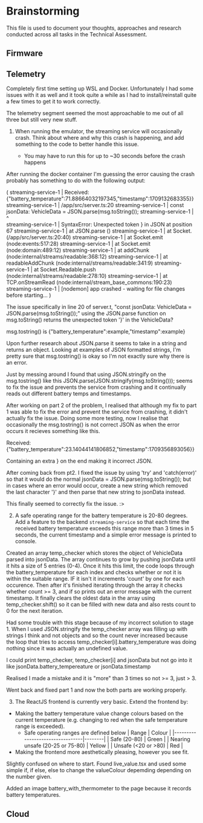 # Brainstorming

This file is used to document your thoughts, approaches and research conducted across all tasks in the Technical Assessment.

## Firmware

## Telemetry

Completely first time setting up WSL and Docker. Unfortunately I had some issues with it as well and it took quite a while as I had to install/reinstall quite a few times to get it to work correctly.

The telemetry segment seemed the most approachable to me out of all three but still very new stuff.


1. When running the emulator, the streaming service will occasionally crash. Think about where and why this crash is happening, and add something to the code to better handle this issue.

   - You may have to run this for up to ~30 seconds before the crash happens

After running the docker container I'm guessing the error causing the crash probably has something to do with the following output:

(
streaming-service-1  | Received: {"battery_temperature":71.88664032197345,"timestamp":1709132683355}}
streaming-service-1  | /app/src/server.ts:20
streaming-service-1  |     const jsonData: VehicleData = JSON.parse(msg.toString());
streaming-service-1  |                                        ^   
streaming-service-1  | SyntaxError: Unexpected token } in JSON at position 67
streaming-service-1  |     at JSON.parse (<anonymous>)
streaming-service-1  |     at Socket.<anonymous> (/app/src/server.ts:20:40)
streaming-service-1  |     at Socket.emit (node:events:517:28)
streaming-service-1  |     at Socket.emit (node:domain:489:12)
streaming-service-1  |     at addChunk (node:internal/streams/readable:368:12)
streaming-service-1  |     at readableAddChunk (node:internal/streams/readable:341:9)
streaming-service-1  |     at Socket.Readable.push (node:internal/streams/readable:278:10)
streaming-service-1  |     at TCP.onStreamRead (node:internal/stream_base_commons:190:23)
streaming-service-1  | [nodemon] app crashed - waiting for file changes before starting...
)

The issue specifically in line 20 of server.t, "const jsonData: VehicleData = JSON.parse(msg.toString());" using the JSON.parse function on msg.toString() returns the unexpected token '}' in the VehicleData?

msg.tostring() is {"battery_temperature":example,"timestamp":example}

Upon further research about JSON.parse it seems to take in a string and returns an object. Looking at examples of JSON formatted strings, I'm pretty sure that msg.tostring() is okay so I'm not exactly sure why there is an error.

Just by messing around I found that using JSON.stringify on the msg.tostring() like this JSON.parse(JSON.stringify(msg.toString())); seems to fix the issue and prevents the service from crashing and it continually reads out different battery temps and timestamps.

After working on part 2 of the problem, I realised that although my fix to part 1 was able to fix the error and prevent the service from crashing, it didn't actually fix the issue. Doing some more testing, now I realise that occasionally the msg.tostring() is not correct JSON as when the error occurs it recieves something like this.

Received: {"battery_temperature":23.14044141806852,"timestamp":1709356893056}}

Containing an extra } on the end making it incorrect JSON.

After coming back from pt2. I fixed the issue by using 'try' and 'catch(error)' so that it would do the normal 
jsonData = JSON.parse(msg.toString());
but in cases where an error would occur, create a new string which removed the last character '}' and then parse that new string to jsonData instead.

This finally seemed to correctly fix the issue. :>


2. A safe operating range for the battery temperature is 20-80 degrees. Add a feature to the backend `streaming-service` so that each time the received battery temperature exceeds this range more than 3 times in 5 seconds, the current timestamp and a simple error message is printed to console.

Created an array temp_checker which stores the object of VehicleData parsed into jsonData. The array continues to grow by pushing jsonData until it hits a size of 5 entries (0-4). Once it hits this limit, the code loops through the battery_temperature for each index and checks whether or not it is within the suitable range. IF it isn't it increments 'count' by one for each occurence. Then after it's finished iterating through the array it checks whether count >= 3, and if so prints out an error message with the current timestamp. It finally clears the oldest data in the array using temp_checker.shift() so it can be filled with new data and also rests count to 0 for the next iteration.

Had some trouble with this stage because of my incorrect solution to stage 1. When I used JSON.stringify the temp_checker array was filling up with strings I think and not objects and so the count never increased because the loop that tries to access temp_checker[i].battery_temperature was doing nothing since it was actually an undefined value. 

I could print temp_checker, temp_checker[i] and jsonData but not go into it like jsonData.battery_tempereature or jsonData.timestamp

Realised I made a mistake and it is "more" than 3 times so not >= 3, just > 3.

Went back and fixed part 1 and now the both parts are working properly.


3. The ReactJS frontend is currently very basic. Extend the frontend by:

- Making the battery temperature value change colours based on the current temperature (e.g. changing to red when the safe temperature range is exceeded).
  - Safe operating ranges are defined below
    | Range | Colour |
    |---------------------------------|--------|
    | Safe (20-80) | Green |
    | Nearing unsafe (20-25 or 75-80) | Yellow |
    | Unsafe (<20 or >80) | Red |
- Making the frontend more aesthetically pleasing, however you see fit.

Slightly confused on where to start. Found live_value.tsx and used some simple if, if else, else to change the valueColour depemding depending on the number given.

Added an image battery_with_thermometer to the page because it records battery temperatures.


## Cloud